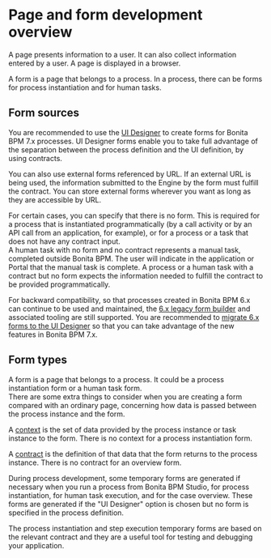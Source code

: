 # Page and form development overview

A page presents information to a user. It can also collect information entered by a user. A page is displayed in a browser.

A form is a page that belongs to a process. In a process, there can be forms for process instantiation and for human tasks.

## Form sources

You are recommended to use the [UI Designer](ui-designer-overview.md) to create forms for Bonita BPM 7.x processes. UI Designer forms enable you to take full advantage of the separation between the process definition and the UI definition, by using contracts.

You can also use external forms referenced by URL. If an external URL is being used, the information submitted to the Engine by the form must fulfill the contract. You can store external forms wherever you want as long as they are accessible by URL.

For certain cases, you can specify that there is no form. This is required for a process that is instantiated programmatically (by a call activity or by an API call from an application, for example), or for a process or a task that does not have any contract input.  
A human task with no form and no contract represents a manual task, completed outside Bonita BPM. The user will indicate in the application or Portal that the manual task is complete. A process or a human task with a contract but no form expects the information needed to fulfill the contract to be provided programmatically.

For backward compatibility, so that processes created in Bonita BPM 6.x can continue to be used and maintained, the [6.x legacy form builder](6-x-legacy-forms.md) and associated tooling are still supported. You are recommended to [migrate 6.x forms to the UI Designer](migrate-a-form-from-6-x.md) so that you can take advantage of the new features in Bonita BPM 7.x.

## Form types

A form is a page that belongs to a process. It could be a process instantiation form or a human task form.  
There are some extra things to consider when you are creating a form compared with an ordinary page, concerning how data is passed between the process instance and the form.

A [context](contracts-and-contexts.md) is the set of data provided by the process instance or task instance to the form. There is no context for a process instantiation form.

A [contract](contracts-and-contexts.md) is the definition of that data that the form returns to the process instance. There is no contract for an overview form.

During process development, some temporary forms are generated if necessary when you run a process from Bonita BPM Studio, for process instantiation, for human task execution, and for the case overview. These forms are generated if the "UI Designer" option is chosen but no form is specified in the process definition.

The process instantiation and step execution temporary forms are based on the relevant contract and they are a useful tool for testing and debugging your application.
